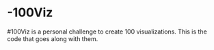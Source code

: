 # -100Viz
#100Viz is a personal challenge to create 100 visualizations. This is the code that goes along with them.
